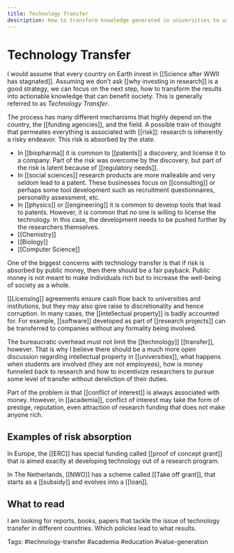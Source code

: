 ```yaml
---
title: Technology Transfer
description: How to transform knowledge generated in universities to useful technology that can serve society as a whole
---
```

# Technology Transfer
I would assume that every country on Earth invest in [[Science after WWII has stagnated]]. Assuming we don't ask [[why investing in research]] is a good strategy, we can focus on the next step, how to transform the results into actionable knowledge that can benefit society. This is generally referred to as *Technology Transfer*. 

The process has many different mechanisms that highly depend on the country, the [[funding agencies]], and the field. A possible train of thought that permeates everything is associated with [[risk]]: research is inherently a risky endeavor. This risk is absorbed by the state. 

- In [[biopharma]] it is common to [[patents]] a discovery, and license it to a company. Part of the risk was overcome by the discovery, but part of the risk is latent because of [[regulatory needs]]. 
- In [[social sciences]] research products are more malleable and very seldom lead to a patent. These businesses focus on [[consulting]] or perhaps some tool development such as recruitment questionnaires, personality assessment, etc. 
- In [[physics]] or [[engineering]] it is common to develop tools that lead to patents. However, it is common that no one is willing to license the technology. In this case, the development needs to be pushed further by the researchers themselves. 
- [[Chemistry]]
- [[Biology]]
- [[Computer Science]]

One of the biggest concerns with technology transfer is that if risk is absorbed by public money, then there should be a fair payback. Public money is not meant to make individuals rich but to increase the well-being of society as a whole. 

[[Licensing]] agreements ensure cash flow back to universities and institutions, but they may also give raise to discretionality and hence corruption. In many cases, the [[intellectual property]] is badly accounted for. For example, [[software]] developed as part of [[research projects]] can be transferred to companies without any formality being involved. 

The bureaucratic overhead must not limit the [[technology]] [[transfer]], however. That is why I believe there should be a much more open discussion regarding intellectual property in [[universities]], what happens when students are involved (they are not employees), how is money funneled back to research and how to incentivize researchers to pursue some level of transfer without dereliction of their duties. 

Part of the problem is that [[conflict of interest]] is always associated with money. However, in [[academia]], conflict of interest may take the form of prestige, reputation, even attraction of research funding that does not make anyone rich. 

## Examples of risk absorption
In Europe, the [[ERC]] has special funding called [[proof of concept grant]] that is aimed exactly at developing technology out of a research program. 

In The Netherlands, [[NWO]] has a scheme called [[Take off grant]], that starts as a [[subsidy]] and evolves into a [[loan]].

## What to read
I am looking for reports, books, papers that tackle the issue of technology transfer in different countries. Which policies lead to what results. 

Tags: #technology-transfer #academia #education #value-generation
